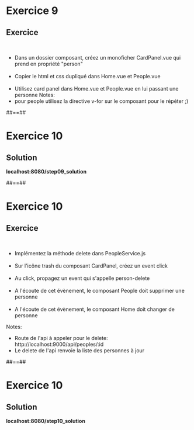 <!-- .slide: class="exercice" -->
# Exercice 9
## Exercice
<br>

- Dans un dossier composant, créez un monoficher CardPanel.vue qui prend en propriété "person"<br><br>
- Copier le html et css dupliqué dans Home.vue et People.vue<br><br>
- Utilisez card panel dans Home.vue et People.vue en lui passant une personne
Notes:
 - pour people utilisez la directive v-for sur le composant pour le répéter ;)

##==##

<!-- .slide: class="exercice" -->
# Exercice 10
## Solution
<b>localhost:8080/step09_solution</b>
<!-- .element: class="full-center" -->

##==##

<!-- .slide: class="exercice" -->
# Exercice 10
## Exercice
<br>

- Implémentez la méthode delete dans PeopleService.js<br><br>
- Sur l'icône trash du composant CardPanel, créez un event click<br><br>
- Au click, propagez un event qui s'appelle person-delete<br><br>
- A l'écoute de cet évènement, le composant People doit supprimer une personne<br><br>
- A l'écoute de cet évènement, le composant Home doit changer de personne

Notes:
- Route de l'api à appeler pour le delete: http://localhost:9000/api/peoples/:id
- Le delete de l'api renvoie la liste des personnes à jour

 ##==##

 <!-- .slide: class="exercice" -->
 # Exercice 10
 ## Solution
<b>localhost:8080/step10_solution</b>
<!-- .element: class="full-center" -->
